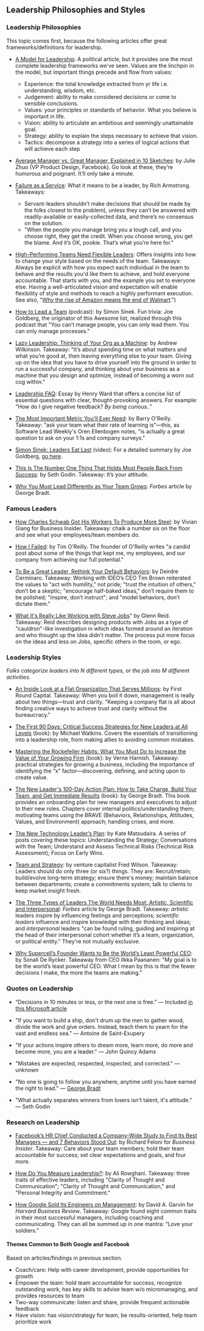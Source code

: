 ## Leadership Philosophies and Styles

### Leadership Philosophies
This topic comes first, because the following articles offer great frameworks/definitions for leadership.

- [A Model for Leadership](http://randsinrepose.com/archives/leadership-comes-from-everywhere/): A political article, but it provides one the most complete leadership frameworks we’ve seen. Values are the linchpin in the model, but important things precede and flow from values:
  - Experience: the total knowledge extracted from yr life i.e. understanding, wisdom, etc.
  - Judgement: ability to make considered decisions or come to sensible conclusions.
  - Values: your principles or standards of behavior. What you believe is important in life. 
  - Vision: ability to articulate an ambitious and seemingly unattainable goal.
  - Strategy: ability to explain the steps necessary to achieve that vision.
  - Tactics: decompose a strategy into a series of logical actions that will achieve each step

- [Average Manager vs. Great Manager, Explained in 10 Sketches](https://medium.com/the-year-of-the-looking-glass/average-manager-vs-great-manager-cf8a2e30907d): by Julie Zhuo (VP Product Design, Facebook). Go look at these, they’re humorous and poignant. It’ll only take a minute.

- [Failure as a Service](https://medium.com/servant-leadership/failure-as-a-service-937473b0c9b8): What it means to be a leader, by Rich Armstrong. Takeaways: 
  - Servant-leaders shouldn’t make decisions that should be made by the folks closest to the problem), unless they can’t be answered with readily-available or easily-collected data, and there’s no consensus on the solution.
  - "When the people you manage bring you a tough call, and you choose right, they get the credit. When you choose wrong, you get the blame. And it’s OK, pookie. That’s what you’re here for."

- [High-Performing Teams Need Flexible Leaders](https://medium.com/@srikardoddi/high-performing-teams-need-flexible-leaders-9243e7ec6e95): Offers insights into how to change your style based on the needs of the team. Takeaways: Always be explicit with how you expect each individual in the team to behave and the results you'd like them to achieve, and hold everyone accountable. That starts with you, and the example you set to everyone else. Having a well-articulated vision and expectation will enable flexibility of style and methods to reach a highly performant execution. See also, "[Why the rise of Amazon means the end of Walmart](https://www.forbes.com/sites/georgebradt/2015/07/08/why-the-rise-of-amazon-means-the-end-of-wal-mart/#1d4811962167).")

- [How to Lead a Team](https://drt.fm/simon-sinek) (podcast): by Simon Sinek. Fun trivia: Joe Goldberg, the originator of this Awesome list, realized through this podcast that "You can’t manage people, you can only lead them. You can only manage processes."

- [Lazy Leadership: Thinking of Your Org as a Machine](https://medium.com/flow/lazy-leadership-8ba19e34f959#.mixfpu15t): by Andrew Wilkinson. Takeaway: "It’s about spending time on what matters and what you’re good at, then leaving everything else to your team. Giving up on the idea that you have to drive yourself into the ground in order to run a successful company, and thinking about your business as a machine that you design and optimize, instead of becoming a worn out cog within."

- [Leadership FAQ](https://medium.com/eshares-blog/a-managers-faq-35858a229f84#.e0uby6of3): Essay by Henry Ward that offers a concise list of essential questions with clear, thought-provoking answers. For example: "How do I give negative feedback? *By being curious.*."

- [The Most Important Metric You'll Ever Need](https://barryoreilly.com/2016/08/29/the-most-important-metric-youll-ever-need/): by Barry O'Reilly. Takeaway: "ask your team what their rate of learning is"—this, as Software Lead Weekly's Oren Ellenbogen notes, "is actually a great question to ask on your 1:1s and company surveys."

- [Simon Sinek: Leaders Eat Last](https://www.youtube.com/watch?v=ReRcHdeUG9Y) (video): For a detailed summary by Joe Goldberg, [go here](https://github.com/LappleApple/awesome-leading-and-managing/blob/master/Simon%20Sinek:%20Leaders%20Eat%20Last%20Summary.md).
  
- [This Is The Number One Thing That Holds Most People Back From Success](http://www.bakadesuyo.com/2013/09/bad-attitude/): by Seth Godin. Takeaway: It’s your attitude.

- [Why You Must Lead Differently as Your Team Grows](https://www.forbes.com/forbes/welcome/?toURL=https://www.forbes.com/sites/georgebradt/2013/10/16/why-you-must-lead-differently-as-your-team-grows/&refURL=&referrer=): *Forbes* article by George Bradt.

### Famous Leaders

- [How Charles Schwab Got His Workers To Produce More Steel](http://www.businessinsider.com/how-charles-schwab-got-his-workers-to-produce-more-steel-2013-7?IR=T): by Vivian Giang for Business Insider. Takeaway: chalk a number six on the floor and see what your employees/team members do.

- [How I Failed](https://www.oreilly.com/ideas/how-i-failed): by Tim O'Reilly. The founder of O'Reilly writes "a candid post about some of the things that kept me, my employees, and our company from achieving our full potential."

- [To Be a Great Leader, Rethink Your Default Behaviors](https://medium.com/ideo-stories/to-be-a-great-leader-rethink-your-default-behaviors-c762ffd59450): by Deirdre Cerminaro. Takeaway: Working with IDEO’s CEO Tim Brown reiterated the values to "act with humility," not pride; "trust the intuition of others," don’t be a skeptic; "encourage half-baked ideas," don’t require them to be polished; "inspire, don’t instruct"; and "model behaviors, don’t dictate them."

- [What it's Really Like Working with Steve Jobs](http://inventor-labs.com/blog/2011/10/12/what-its-really-like-working-with-steve-jobs.html)" by Glenn Reid. Takeaway: Reid describes designing products with Jobs as a type of "cauldron"-like investigation in which ideas formed around an iteration and who thought up the idea didn't matter. The process put more focus on the ideas and less on Jobs, specific others in the room, or ego. 

### Leadership Styles
*Folks categorize leaders into N different types, or the job into M different activities.*

- [An Inside Look at a Flat Organization That Serves Millions](http://firstround.com/review/An-Inside-Look-at-a-Flat-Organization-That-Serves-Millions/): by First Round Capital. Takeaway: When you boil it down, management is really about two things—trust and clarity. "Keeping a company flat is all about finding creative ways to achieve trust and clarity without the bureaucracy."

- [The First 90 Days: Critical Success Strategies for New Leaders at All Levels](https://www.amazon.com/First-90-Days-Critical-Strategies/dp/1591391105) (book): by Michael Watkins. Covers the essentials of transitioning into a leadership role, from making allies to avoiding common mistakes. 

- [Mastering the Rockefeller Habits: What You Must Do to Increase the Value of Your Growing Firm](https://www.amazon.com/Mastering-Rockefeller-Habits-Increase-Growing/dp/0978774957) (book): by Verne Harnish. Takeaway: practical strategies for growing a business, including the importance of identifying the “x” factor—discovering, defining, and acting upon to create value.

- [The New Leader's 100-Day Action Plan: How to Take Charge, Build Your Team, and Get Immediate Results](https://www.amazon.com/New-Leaders-100-Day-Action-Plan/dp/1118097548) (book): by George Bradt. This book provides an onboarding plan for new managers and executives to adjust to their new roles. Chapters cover internal politics/understanding them; motivating teams using the BRAVE (Behaviors, Relationships, Attitudes, Values, and Environment) approach; handling crises, and more.

- [The New Technology Leader’s Plan](http://katemats.com/leadership/new-technology-leaders-plan/): by Kate Matsudaira. A series of posts covering these topics: Understanding the Strategy; Conversations with the Team; Understand and Assess Technical Risks (Technical Risk Assessment); Focus on Early Wins.

- [Team and Strategy](http://avc.com/2016/09/team-and-strategy/): by venture capitalist Fred Wilson. Takeaway: Leaders should do only three (or six?) things. They are: Recruit/retain; build/evolve long-term strategy; ensure there's money; maintain balance between departments; create a commitments system; talk to clients to keep market insight fresh.

- [The Three Types of Leaders The World Needs Most: Artistic, Scientific and Interpersonal](https://www.forbes.com/sites/georgebradt/2014/01/29/the-three-types-of-leaders-the-world-needs-most-artistic-scientific-and-interpersonal/): *Forbes* article by George Bradt. Takeaway: *artistic* leaders inspire by influencing feelings and perceptions; *scientific leaders* influence and inspire knowledge with their thinking and ideas; and *interpersonal* leaders "can be found ruling, guiding and inspiring at the head of their interpersonal cohort whether it’s a team, organization, or political entity." They're not mutually exclusive.

- [Why Supercell’s Founder Wants to Be the World’s Least Powerful CEO](https://www.linkedin.com/pulse/why-supercells-founder-wants-worlds-least-powerful-ceo-de-rycker): by Sonali De Rycker. Takeaway from CEO Ilkka Paananen: "My goal is to be the world’s least powerful CEO. What I mean by this is that the fewer decisions I make, the more the teams are making."

### Quotes on Leadership

- “Decisions in 10 minutes or less, or the next one is free.” — Included [in this Microsoft article](https://news.microsoft.com/2000/02/16/the-motivator-behind-the-windows-2000-development-team/)

- "If you want to build a ship, don't drum up the men to gather wood, divide the work and give orders. Instead, teach them to yearn for the vast and endless sea." — Antoine de Saint-Exupery
 
- "If your actions inspire others to dream more, learn more, do more and become more, you are a leader." — John Quincy Adams
 
- "Mistakes are expected, respected, inspected, and corrected." — unknown

- "No one is going to follow you anywhere, anytime until you have earned the right to lead." — [George Bradt](https://www.forbes.com/sites/georgebradt/2017/02/08/how-to-get-others-to-follow-when-you-lead-by-example/#34ffeffc145a) 

- "What actually separates winners from losers isn't talent, it's attitude." — Seth Godin

### Research on Leadership

- [Facebook’s HR Chief Conducted a Company-Wide Study to Find Its Best Managers — and 7 Behaviors Stood Out](http://www.businessinsider.de/facebook-best-managers-exhibit-these-7-behaviors-2016-1?r=US&IR=T): by Richard Feloni for *Business Insider*. Takeaway: Care about your team members; hold their team accountable for success; set clear expectations and goals, and four more.

- [How Do You Measure Leadership?](https://blog.ycombinator.com/how-do-you-measure-leadership/): by Ali Rowghani. Takeaway: three traits of effective leaders, including "Clarity of Thought and Communication"; "Clarity of Thought and Communication," and "Personal Integrity and Commitment."

- [How Google Sold Its Engineers on Management](https://hbr.org/2013/12/how-google-sold-its-engineers-on-management): by David A. Garvin for *Harvard Business Review*. Takeaway: Google found eight common traits in their most successful managers, including coaching and communicating. They can all be summed up in one mantra: “Love your soldiers.”

#### Themes Common to Both Google and Facebook
Based on articles/findings in previous section.

- Coach/care: Help with career development, provide opportunities for growth
- Empower the team: hold team accountable for success, recognize outstanding work, has key skills to advise team w/o micromanaging, and provides resources to team
- Two-way communicate: listen and share, provide frequent actionable feedback
- Have vision: has vision/strategy for team, be results-oriented, help team prioritize work
